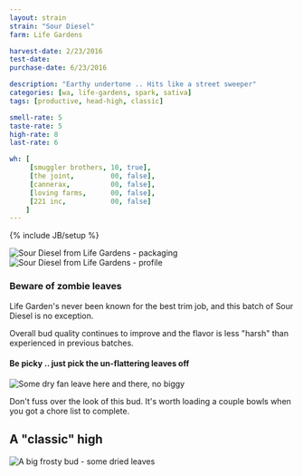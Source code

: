 ```yaml
---
layout: strain
strain: "Sour Diesel"
farm: Life Gardens

harvest-date: 2/23/2016
test-date: 
purchase-date: 6/23/2016

description: "Earthy undertone .. Hits like a street sweeper"
categories: [wa, life-gardens, spark, sativa]
tags: [productive, head-high, classic]

smell-rate: 5
taste-rate: 5
high-rate: 8
last-rate: 6

wh: [
     [smuggler brothers, 10, true],
     [the joint,         00, false],
     [cannerax,          00, false],
     [loving farms,      00, false],
     [221 inc,           00, false]
    ]
---
```

{% include JB/setup %}

![Sour Diesel from Life Gardens - packaging](https://s32.postimg.org/r4z9raeqd/WP_20160623_14_53_29_Pro_1.jpg)
![Sour Diesel from Life Gardens - profile](https://s32.postimg.org/dlwmmw9f9/WP_20160623_14_52_55_Pro_1.jpg)

### Beware of zombie leaves

Life Garden's never been known for the best trim job, 
and this batch of Sour Diesel is no exception.

Overall bud quality continues to improve and the flavor is less "harsh" than experienced in previous batches.

#### Be picky .. just pick the un-flattering leaves off

![Some dry fan leave here and there, no biggy](https://s31.postimg.org/h61targq3/WP_20160623_15_21_48_Pro_1.jpg)

Don't fuss over the look of this bud.
It's worth loading a couple bowls when you got a chore list to complete.

## A "classic" high

![A big frosty bud - some dried leaves](https://s32.postimg.org/l8hv07a79/WP_20160623_15_25_53_Pro.jpg)